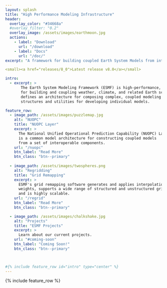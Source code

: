 ```yaml
---
layout: splash
title: "High Performance Modeling Infrastructure"
header:
  overlay_color: "#34668a"
  #overlay_filter: "0.2"
  overlay_image: /assets/images/earthmoon.jpg
  actions:
    - label: "Download"
      url: "/download"
    - label: "Docs"
      url: "/doc/"
excerpt: "A framework for building coupled Earth System Models from interoperable components."

<small><a href="releases/8_0">Latest release v8.0</a></small>

intro: 
  - excerpt: >
       The Earth System Modeling Framework (ESMF) is high-performance, flexible software infrastructure
       for building and coupling weather, climate, and related Earth science applications. ESMF
       defines an architecture for composing complex, coupled modeling systems and includes data
       structures and utilities for developing individual models.

feature_row:
  - image_path: /assets/images/puzzlemap.jpg
    alt: "NUOPC"
    title: "NUOPC Layer"
    excerpt: >
      The National Unified Operational Prediction Capability (NUOPC) Layer
      is a common model architecture for constructing coupled models
      from a set of interoperable components.
    url: "/nuopc"
    btn_label: "Read More"
    btn_class: "btn--primary"
  
  - image_path: /assets/images/twospheres.png
    alt: "Regridding"
    title: "Grid Remapping"
    excerpt: >
      ESMF's grid remapping software generates and applies interpolation
      weights, supports a wide range of structured and unstructured grids,
      and is highly scalable.  
    url: "/regrid"
    btn_label: "Read More"
    btn_class: "btn--primary"

  - image_path: /assets/images/chalkshake.jpg
    alt: "Projects"
    title: "ESMF Projects"
    excerpt: >
      Learn about our current projects.
    url: "#coming-soon"
    btn_label: "Coming Soon!"
    btn_class: "btn--primary"
  


#{% include feature_row id="intro" type="center" %}
---
```



{% include feature_row %}
